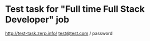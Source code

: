 # Test task for "Full time Full Stack Developer" job
http://test-task.zerp.info/
test@test.com / password
